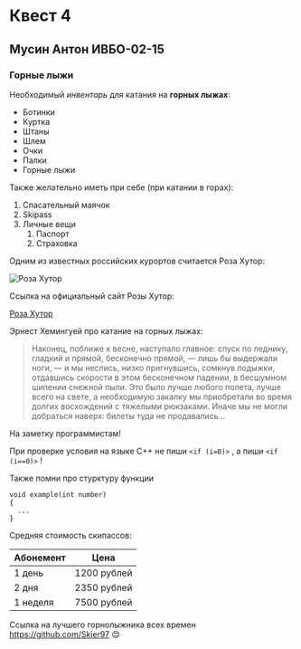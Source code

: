 # Квест 4
## Мусин Антон ИВБО-02-15
### Горные лыжи

Необходимый *инвентарь* для катания на **горных лыжах**:

* Ботинки
* Куртка
* Штаны
* Шлем
* Очки
* Палки
* Горные лыжи

Также желательно иметь при себе (при катании в горах):

1. Спасательный маячок
1. Skipass
1. Личные вещи
   1. Паспорт
   1. Страховка
   
Одним из известных российских курортов считается Роза Хутор:

![Роза Хутор](http://tourinfo.ru/sites/default/files/styles/w890/public/roza_hutor.jpg?itok=hZ837oqC)

Ссылка на официальный сайт Розы Хутор:

[Роза Хутор](https://rosaski.com/)

Эрнест Хемингуей про катание на горных лыжах:

> Наконец, поближе к весне, наступало главное: спуск по леднику,
> гладкий и прямой, бесконечно прямой, — лишь бы выдержали ноги, — и
> мы неслись, низко пригнувшись, сомкнув лодыжки, отдавшись скорости в
> этом бесконечном падении, в бесшумном шипении снежной пыли. Это
> было лучше любого полета, лучше всего на свете, а необходимую
> закалку мы приобретали во время долгих восхождений с тяжелыми
> рюкзаками. Иначе мы не могли добраться наверх: билеты туда не
> продавались…

На заметку программистам! 

При проверке условия на языке C++ не пиши `<if (i=0)>` , а пиши `<if (i==0)>` !

Также помни про стурктуру функции

```с++
void example(int number) 
{
  ...
}
```

Средняя стоимость скипассов:

  Абонемент  | Цена
------------ | -------------
1 день       | 1200 рублей
2 дня        | 2350 рублей
1 неделя     | 7500 рублей

Ссылка на лучшего горнолыжника всех времен https://github.com/Skier97 :blush:
